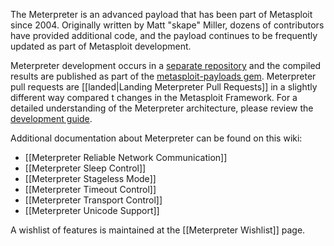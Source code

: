 The Meterpreter is an advanced payload that has been part of Metasploit since 2004. Originally written by Matt "skape" Miller, dozens of contributors have provided additional code, and the payload continues to be frequently updated as part of Metasploit development.

Meterpreter development occurs in a [separate repository](https://github.com/rapid7/meterpreter) and the compiled results are published as part of the [metasploit-payloads gem](https://rubygems.org/gems/metasploit-payloads). Meterpreter pull requests are [[landed|Landing Meterpreter Pull Requests]] in a slightly different way compared t changes in the Metasploit Framework. For a detailed understanding of the Meterpreter architecture, please review the [development guide](https://dev.metasploit.com/documents/meterpreter.pdf).

Additional documentation about Meterpreter can be found on this wiki:
* [[Meterpreter Reliable Network Communication]]
* [[Meterpreter Sleep Control]]
* [[Meterpreter Stageless Mode]]
* [[Meterpreter Timeout Control]]
* [[Meterpreter Transport Control]]
* [[Meterpreter Unicode Support]]

A wishlist of features is maintained at the [[Meterpreter Wishlist]] page.
